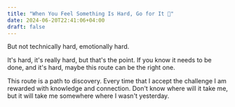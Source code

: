 ```yaml
---
title: "When You Feel Something Is Hard, Go for It 🔨"
date: 2024-06-20T22:41:06+04:00
draft: false
---
```

But not technically hard, emotionally hard.

It's hard, it's really hard, but that's the point. If you know it needs to be done, and it's hard, maybe this route can be the right one.

This route is a path to discovery. Every time that I accept the challenge I am rewarded with knowledge and connection. Don't know where will it take me, but it will take me somewhere where I wasn't yesterday.
